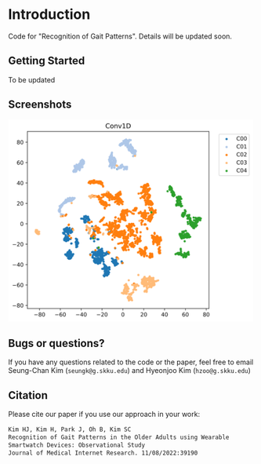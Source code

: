 # Introduction
Code for "Recognition of Gait Patterns". Details will be updated soon. 

## Getting Started
To be updated

## Screenshots
<img src='images/embedding_T100_C5_Dim6_Conv1D_EP100.svg' width=500px/>

## Bugs or questions?
If you have any questions related to the code or the paper, feel free to email Seung-Chan Kim (`seungk@g.skku.edu`) and Hyeonjoo Kim (`hzoo@g.skku.edu`)

## Citation
Please cite our paper if you use our approach in your work:
```
Kim HJ, Kim H, Park J, Oh B, Kim SC
Recognition of Gait Patterns in the Older Adults using Wearable Smartwatch Devices: Observational Study
Journal of Medical Internet Research. 11/08/2022:39190
```
